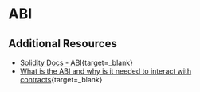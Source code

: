 # ABI

## Additional Resources

- [Solidity Docs - ABI](https://solidity.readthedocs.io/en/latest/abi-spec.html){target=\_blank}
- [What is the ABI and why is it needed to interact with contracts](https://ethereum.stackexchange.com/questions/234/what-is-an-abi-and-why-is-it-needed-to-interact-with-contracts){target=\_blank}
